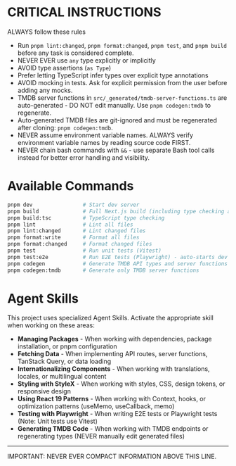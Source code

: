 # CRITICAL INSTRUCTIONS

ALWAYS follow these rules

- Run `pnpm lint:changed`, `pnpm format:changed`, `pnpm test`, and `pnpm build` before any task is considered complete.
- NEVER EVER use `any` type explicitly or implicitly
- AVOID type assertions (`as Type`)
- Prefer letting TypeScript infer types over explicit type annotations
- AVOID mocking in tests. Ask for explicit permission from the user before adding any mocks.
- TMDB server functions in `src/_generated/tmdb-server-functions.ts` are auto-generated - DO NOT edit manually. Use `pnpm codegen:tmdb` to regenerate.
- Auto-generated TMDB files are git-ignored and must be regenerated after cloning: `pnpm codegen:tmdb`.
- NEVER assume environment variable names. ALWAYS verify environment variable names by reading source code FIRST.
- NEVER chain bash commands with `&&` - use separate Bash tool calls instead for better error handling and visibility.

# Available Commands

```bash
pnpm dev                # Start dev server
pnpm build              # Full Next.js build (including type checking and linting)
pnpm build:tsc          # TypeScript type checking
pnpm lint               # Lint all files
pnpm lint:changed       # Lint changed files
pnpm format:write       # Format all files
pnpm format:changed     # Format changed files
pnpm test               # Run unit tests (Vitest)
pnpm test:e2e           # Run E2E tests (Playwright) - auto-starts dev server
pnpm codegen            # Generate TMDB API types and server functions
pnpm codegen:tmdb       # Generate only TMDB server functions
```

# Agent Skills

This project uses specialized Agent Skills. Activate the appropriate skill when working on these areas:

- **Managing Packages** - When working with dependencies, package installation, or pnpm configuration
- **Fetching Data** - When implementing API routes, server functions, TanStack Query, or data loading
- **Internationalizing Components** - When working with translations, locales, or multilingual content
- **Styling with StyleX** - When working with styles, CSS, design tokens, or responsive design
- **Using React 19 Patterns** - When working with Context, hooks, or optimization patterns (useMemo, useCallback, memo)
- **Testing with Playwright** - When writing E2E tests or Playwright tests (Note: Unit tests use Vitest)
- **Generating TMDB Code** - When working with TMDB endpoints or regenerating types (NEVER manually edit generated files)

---

IMPORTANT: NEVER EVER COMPACT INFORMATION ABOVE THIS LINE.
